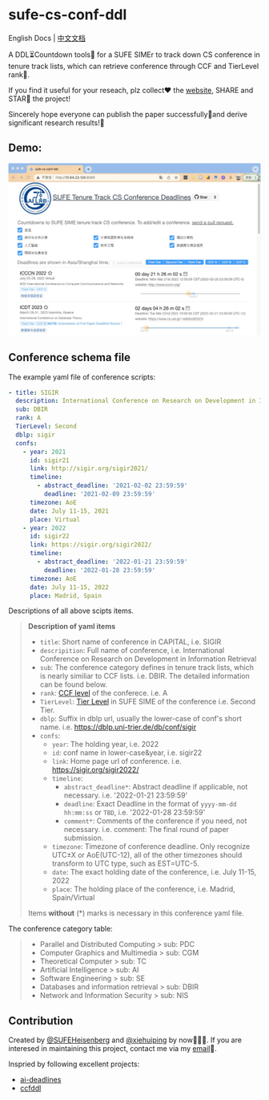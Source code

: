 # sufe-cs-conf-ddl

English Docs | [中文文档](./README.zh-CN.md)

A DDL⏳Countdown tools🔧 for a SUFE SIMEr to track down CS conference in tenure track lists,
which can retrieve conference through CCF and TierLevel rank🎰.

If you find it useful for your reseach, plz collect❤️ the [website](https://baidu.com), SHARE and STAR🌟 the project!

Sincerely hope everyone can publish the paper successfully🎉and derive significant research results!🍾
## Demo:

[![Demo Preview](.conf_list/screenshot.png)](https://github.com/SUFEHeisenberg/sufe-cs-conf-ddl/blob/main/.conf_list/screenshot.png)


## Conference schema file
The example yaml file of conference scripts: 

```yaml
- title: SIGIR
  description: International Conference on Research on Development in Information Retrieval
  sub: DBIR
  rank: A
  TierLevel: Second
  dblp: sigir
  confs:
    - year: 2021
      id: sigir21
      link: http://sigir.org/sigir2021/
      timeline:
        - abstract_deadline: '2021-02-02 23:59:59'
          deadline: '2021-02-09 23:59:59'
      timezone: AoE
      date: July 11-15, 2021
      place: Virtual
    - year: 2022
      id: sigir22
      link: https://sigir.org/sigir2022/
      timeline:
        - abstract_deadline: '2022-01-21 23:59:59'
          deadline: '2022-01-28 23:59:59'
      timezone: AoE
      date: July 11-15, 2022
      place: Madrid, Spain
```
Descriptions of all above scipts items.

> **Description of yaml items**
>
> - `title`: Short name of conference in CAPITAL, i.e. SIGIR
> - `descripition`: Full name of conference, i.e. International Conference on Research on Development in Information Retrieval
> - `sub`: The conference category defines in tenure track lists, which is nearly similiar to CCF lists. i.e. DBIR. The detailed information can be found below.
> - `rank`: [CCF level](https://www.ccf.org.cn/c/2019-04-25/663625.shtml) of the conferece. i.e. A
> - `TierLevel`: [Tier Level](https://github.com/SUFEHeisenberg/sufe-cs-conf-ddl/blob/main/.conf_list/SIME_tenure_CCF.xlsx) in SUFE SIME of the conference i.e. Second Tier.
> - `dblp`: Suffix in dblp url, usually the lower-case of conf's short name. i.e. https://dblp.uni-trier.de/db/conf/sigir
> - `confs`:
>   - `year`: The holding year, i.e. 2022
>   - `id`: conf name in lower-case&year, i.e. sigir22
>   - `link`: Home page url of conference. i.e. https://sigir.org/sigir2022/
>   - `timeline`:
>     - `abstract_deadline*`: Abstract deadline if applicable, not necessary. i.e. '2022-01-21 23:59:59'
>     - `deadline`: Exact Deadline in the format of `yyyy-mm-dd hh:mm:ss` or `TBD`, i.e. '2022-01-28 23:59:59'
>     - `comment*`: Comments of the conference if you need, not necessary. i.e. comment: The final round of paper submission.
>   - `timezone`: Timezone of conference deadline. Only recognize UTC±X or AoE(UTC-12), all of the other timezones should transform to UTC type, such as EST=UTC-5.
>   - `date`: The exact holding date of the conference, i.e. July 11-15, 2022
>   - `place`: The holding place of the conference, i.e. Madrid, Spain/Virtual
>
> Items **without** (*) marks is necessary in this conference yaml file.

The conference category table:
> - Parallel and Distributed Computing
    >   sub: PDC
> - Computer Graphics and Multimedia
    >   sub: CGM
> - Theoretical Computer
    >   sub: TC
> - Artificial Intelligence
    >   sub: AI
> - Software Engineering
    >   sub: SE
> -  Databases and information retrieval
    >   sub: DBIR
> - Network and Information Security
    >   sub: NIS


## Contribution
Created by  [@SUFEHeisenberg](https://github.com/SUFEHeisenberg) and [@xiehuiping](https://github.com/xiehuiping) by now👨🏻‍💻. 
If you are interesed in maintaining this project, contact me via my [email](mailto:wangziyuan@163.sufe.edu.cn)👏.

Inspried by following excellent projects: 
- [ai-deadlines](https://aideadlin.es/)
- [ccfddl](https://ccfddl.github.io/)